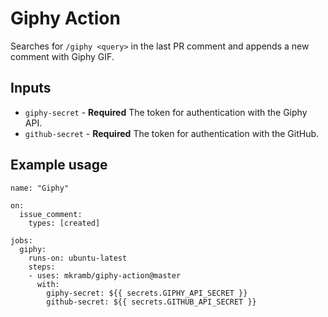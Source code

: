 # Giphy Action

Searches for `/giphy <query>` in the last PR comment and appends a new comment with Giphy GIF.

## Inputs

* `giphy-secret` - **Required** The token for authentication with the Giphy API.
* `github-secret` - **Required** The token for authentication with the GitHub.

## Example usage

```
name: "Giphy"

on: 
  issue_comment:
    types: [created]

jobs:
  giphy:
    runs-on: ubuntu-latest
    steps:
    - uses: mkramb/giphy-action@master
      with:
        giphy-secret: ${{ secrets.GIPHY_API_SECRET }}
        github-secret: ${{ secrets.GITHUB_API_SECRET }}
```